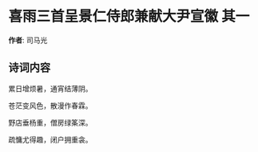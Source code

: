 # 喜雨三首呈景仁侍郎兼献大尹宣徽  其一

**作者**: 司马光

## 诗词内容

累日增烦暑，通宵结薄阴。

苍茫变风色，散漫作春霖。

野店垂杨重，僧房绿筿深。

疏慵尤得趣，闭户拥重衾。

